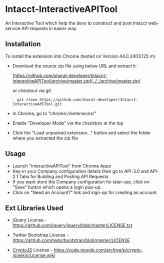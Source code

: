 # Intacct-InteractiveAPITool
An Interactive Tool which help the devs to construct and post Intacct web-service API requests in easier way.

Installation
------------

To install the extension into Chrome (tested on Version 44.0.2403.125 m)

* Download the source zip file using below URL and extract it :

    [https://github.com/sharat-developer/Intacct-InteractiveAPITool/archive/master.zip](../../archive/master.zip)

    or checkout via git

        git clone https://github.com/sharat-developer/Intacct-InteractiveAPITool.git

* In Chrome, go to "chrome://extensions/"
* Enable "Developer Mode" via the checkbox at the top
* Click the "Load unpacked extension..." button and select the folder where you extracted the zip file

Usage
------------
* Launch "InteractiveAPITool" from Chrome Apps
* Key-in your Company configuration details then go to API-3.0 and API-2.1 Tabs for Building and Posting API Requests.
* If you want store the Company configuration for later use, click on "Save" button which opens a login pop-up.
* Click on "Need an Account?" link and sign-up for creating an account.

Ext Libraries Used
------------
* jQuery
    License - https://github.com/jquery/jquery/blob/master/LICENSE.txt

* Twitter Bootstrap
    License - https://github.com/twbs/bootstrap/blob/master/LICENSE

* [CryptoJS](https://code.google.com/archive/p/crypto-js/) 
    License - https://code.google.com/archive/p/crypto-js/wikis/License.wiki
